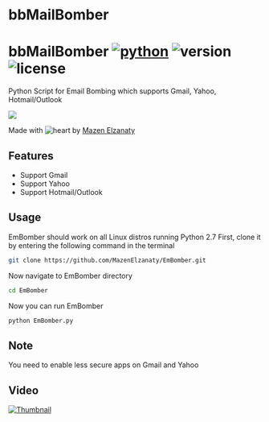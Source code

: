 # bbMailBomber
# bbMailBomber [![python](https://img.shields.io/badge/Python-2.7-green.svg?style=style=flat-square)](https://www.python.org/downloads/) ![version](https://img.shields.io/badge/Build-Final-blue.svg) ![license](https://img.shields.io/badge/License-GPL_3-orange.svg?style=style=flat-square)

Python Script for Email Bombing which supports Gmail, Yahoo, Hotmail/Outlook

<a href="https://asciinema.org/a/LPEmn3kibOGFnt9229vaeuoWG" target="_blank"><img src="https://asciinema.org/a/LPEmn3kibOGFnt9229vaeuoWG.png" /></a>

Made with ![heart](https://cloud.githubusercontent.com/assets/4301109/16754758/82e3a63c-4813-11e6-9430-6015d98aeaab.png) by <a href=https://twitter.com/MazenElzanaty>Mazen Elzanaty</a>

## Features
- Support Gmail
- Support Yahoo
- Support Hotmail/Outlook

## Usage
EmBomber should work on all Linux distros running Python 2.7
First, clone it by entering the following command in the terminal
``` bash
git clone https://github.com/MazenElzanaty/EmBomber.git
```
Now navigate to EmBomber directory
``` bash
cd EmBomber
```
Now you can run EmBomber
``` bash
python EmBomber.py
```
## Note
You need to enable less secure apps on Gmail and Yahoo

## Video
[![Thumbnail](http://i3.ytimg.com/vi/qAnRmA0zWq4/maxresdefault.jpg)](https://www.youtube.com/watch?v=VuCOE8PwJDs)
